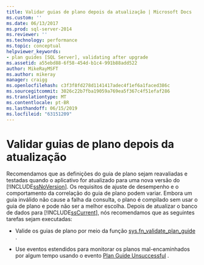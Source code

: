 ```yaml
---
title: Validar guias de plano depois da atualização | Microsoft Docs
ms.custom: ''
ms.date: 06/13/2017
ms.prod: sql-server-2014
ms.reviewer: ''
ms.technology: performance
ms.topic: conceptual
helpviewer_keywords:
- plan guides [SQL Server], validating after upgrade
ms.assetid: a55ebd88-6f58-454d-b1c4-991b88add522
author: MikeRayMSFT
ms.author: mikeray
manager: craigg
ms.openlocfilehash: c3f3f8fd278d1141417adec4f1ef6a1faced386c
ms.sourcegitcommit: 3026c22b7fba19059a769ea5f367c4f51efaf286
ms.translationtype: MT
ms.contentlocale: pt-BR
ms.lasthandoff: 06/15/2019
ms.locfileid: "63151209"
---
```

# <a name="validate-plan-guides-after-upgrade"></a>Validar guias de plano depois da atualização
  Recomendamos que as definições do guia de plano sejam reavaliadas e testadas quando o aplicativo for atualizado para uma nova versão do [!INCLUDE[ssNoVersion](../../includes/ssnoversion-md.md)]. Os requisitos de ajuste de desempenho e o comportamento da correlação do guia de plano podem variar. Embora um guia inválido não cause a falha da consulta, o plano é compilado sem usar o guia de plano e pode não ser a melhor escolha. Depois de atualizar o banco de dados para [!INCLUDE[ssCurrent](../../includes/sscurrent-md.md)], nós recomendamos que as seguintes tarefas sejam executadas:  
  
-   Valide os guias de plano por meio da função [sys.fn_validate_plan_guide](/sql/relational-databases/system-functions/sys-fn-validate-plan-guide-transact-sql) .  
  
-   Use eventos estendidos para monitorar os planos mal-encaminhados por algum tempo usando o evento [Plan Guide Unsuccessful](../event-classes/plan-guide-unsuccessful-event-class.md) .  
  
  
